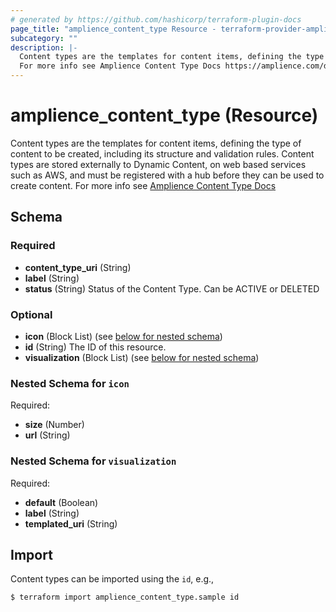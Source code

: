 ```yaml
---
# generated by https://github.com/hashicorp/terraform-plugin-docs
page_title: "amplience_content_type Resource - terraform-provider-amplience"
subcategory: ""
description: |-
  Content types are the templates for content items, defining the type of content to be created, including its structure and validation rules. Content types are stored externally to Dynamic Content, on web based services such as AWS, and must be registered with a hub before they can be used to create content.
  For more info see Amplience Content Type Docs https://amplience.com/docs/integration/workingwithcontenttypes.html
---
```


# amplience_content_type (Resource)

Content types are the templates for content items, defining the type of content to be created, including its structure and validation rules. Content types are stored externally to Dynamic Content, on web based services such as AWS, and must be registered with a hub before they can be used to create content.
For more info see [Amplience Content Type Docs](https://amplience.com/docs/integration/workingwithcontenttypes.html)



<!-- schema generated by tfplugindocs -->
## Schema

### Required

- **content_type_uri** (String)
- **label** (String)
- **status** (String) Status of the Content Type. Can be ACTIVE or DELETED

### Optional

- **icon** (Block List) (see [below for nested schema](#nestedblock--icon))
- **id** (String) The ID of this resource.
- **visualization** (Block List) (see [below for nested schema](#nestedblock--visualization))

<a id="nestedblock--icon"></a>
### Nested Schema for `icon`

Required:

- **size** (Number)
- **url** (String)


<a id="nestedblock--visualization"></a>
### Nested Schema for `visualization`

Required:

- **default** (Boolean)
- **label** (String)
- **templated_uri** (String)


## Import

Content types can be imported using the `id`, e.g.,

```
$ terraform import amplience_content_type.sample id
```
